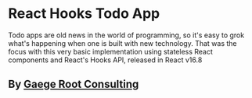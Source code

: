 React Hooks Todo App
===========================

Todo apps are old news in the world of programming, so it's easy to grok what's happening when one is built with new technology. That was the focus with this very basic implementation using stateless React components and React's Hooks API, released in React v16.8


By [Gaege Root Consulting](https://gaegeroot.consulting/)
-------------------
